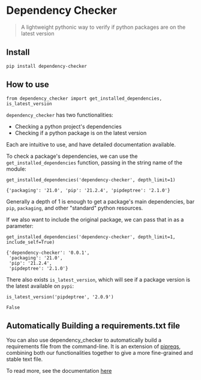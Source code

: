 # Dependency Checker
> A lightweight pythonic way to verify if python packages are on the latest version


## Install

`pip install dependency-checker`

## How to use

```
from dependency_checker import get_installed_dependencies, is_latest_version
```

`dependency_checker` has two functionalities:
- Checking a python project's dependencies
- Checking if a python package is on the latest version

Each are intuitive to use, and have detailed documentation available.

To check a package's dependencies, we can use the `get_installed_dependencies` function, passing in the string name of the module:

```
get_installed_dependencies('dependency-checker', depth_limit=1)
```




    {'packaging': '21.0', 'pip': '21.2.4', 'pipdeptree': '2.1.0'}



Generally a depth of 1 is enough to get a package's main dependencies, bar `pip`, `packaging`, and other "standard" python resources.

If we also want to include the original package, we can pass that in as a parameter:

```
get_installed_dependencies('dependency-checker', depth_limit=1, include_self=True)
```




    {'dependency-checker': '0.0.1',
     'packaging': '21.0',
     'pip': '21.2.4',
     'pipdeptree': '2.1.0'}



There also exists `is_latest_version`, which will see if a package version is the latest available on `pypi`:

```
is_latest_version('pipdeptree', '2.0.9')
```




    False



## Automatically Building a requirements.txt file

You can also use dependency_checker to automatically build a requirements file from the command-line. It is an extension of [pipreqs](https://github.com/bndr/pipreqs), combining both our functionalities together to give a more fine-grained and stable text file.

To read more, see the documentation [here](https://muellerzr.github.io/dependency_checker/pipreqs)
